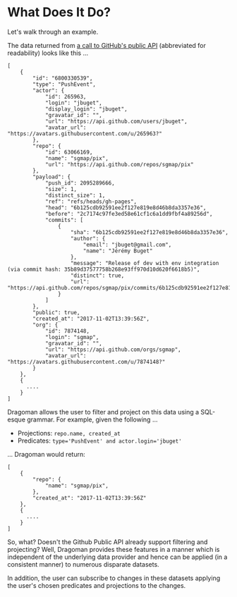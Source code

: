 What Does It Do?
======

Let's walk through an example.

The data returned from [a call to GitHub's public API](https://api.github.com/events) (abbreviated for readability) looks like this  ...

```
[
    {
        "id": "6800330539",
        "type": "PushEvent",
        "actor": {
            "id": 265963,
            "login": "jbuget",
            "display_login": "jbuget",
            "gravatar_id": "",
            "url": "https://api.github.com/users/jbuget",
            "avatar_url": "https://avatars.githubusercontent.com/u/265963?"
        },
        "repo": {
            "id": 63066169,
            "name": "sgmap/pix",
            "url": "https://api.github.com/repos/sgmap/pix"
        },
        "payload": {
            "push_id": 2095289666,
            "size": 1,
            "distinct_size": 1,
            "ref": "refs/heads/gh-pages",
            "head": "6b125cdb92591ee2f127e819e8d46b8da3357e36",
            "before": "2c7174c97fe3ed58e61cf1c6a1dd9fbf4a89256d",
            "commits": [
                {
                    "sha": "6b125cdb92591ee2f127e819e8d46b8da3357e36",
                    "author": {
                        "email": "jbuget@gmail.com",
                        "name": "Jérémy Buget"
                    },
                    "message": "Release of dev with env integration (via commit hash: 35b89d37577758b268e93ff970d10d620f6618b5)",
                    "distinct": true,
                    "url": "https://api.github.com/repos/sgmap/pix/commits/6b125cdb92591ee2f127e819e8d46b8da3357e36"
                }
            ]
        },
        "public": true,
        "created_at": "2017-11-02T13:39:56Z",
        "org": {
            "id": 7874148,
            "login": "sgmap",
            "gravatar_id": "",
            "url": "https://api.github.com/orgs/sgmap",
            "avatar_url": "https://avatars.githubusercontent.com/u/7874148?"
        }
    },
    {
      ....
    }
]
```

Dragoman allows the user to filter and project on this data using a SQL-esque grammar. For example, given the following ...

* Projections: `repo.name, created_at`
* Predicates: `type='PushEvent' and actor.login='jbuget'`

... Dragoman would return:

```
[
    {
        "repo": {
            "name": "sgmap/pix",
        },
        "created_at": "2017-11-02T13:39:56Z"
    },
    {
      ....
    }
]
```

So, what? Doesn't the Github Public API already support filtering and projecting? Well,  Dragoman provides these features in a manner which is independent of the underlying data provider and hence can be applied (in a consistent manner) to numerous disparate datasets.

In addition, the user can subscribe to changes in these datasets applying the user's chosen predicates and projections to the changes.

